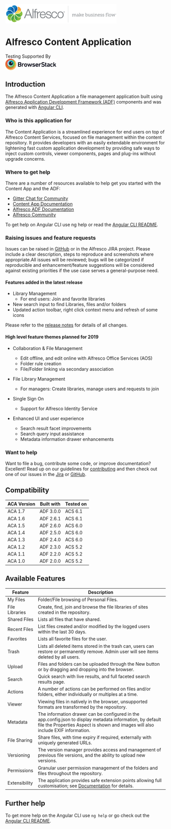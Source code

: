    <p align="left"> <img title="Alfresco" src="alfresco.png" alt="Alfresco - make business flow"></p>
   
# Alfresco Content Application

Testing Supported By<br/>
<img width="160" src="docs/images/Browserstack-logo.svg" alt="BrowserStack"/>

## Introduction

The Alfresco Content Application a file management application built using
[Alfresco Application Development Framework (ADF)](https://github.com/Alfresco/alfresco-ng2-components) components
and was generated with [Angular CLI](https://github.com/angular/angular-cli).

### Who is this application for

The Content Application is a streamlined experience for end users on top of Alfresco Content Services, focused on file management within the content repository. It provides developers with an easily extendable environment for lightening fast custom application development by providing safe ways to inject custom controls, viewer components, pages and plug-ins without upgrade concerns.

### Where to get help

There are a number of resources available to help get you started with the Content App and the ADF:

- [Gitter Chat for Community](https://gitter.im/Alfresco/content-app)
- [Content App Documentation](https://alfresco-content-app.netlify.com/)
- [Alfresco ADF Documentation](https://www.alfresco.com/abn/adf/)
- [Alfresco Community](https://community.alfresco.com/)

To get help on Angular CLI use ng help or read the [Angular CLI README](https://github.com/angular/angular-cli/blob/master/README.md).

### Raising issues and feature requests

Issues can be raised in [GitHub] or in the Alfresco JIRA project.
Please include a clear description, steps to reproduce and screenshots where appropriate.All issues will be reviewed; bugs will be categorized if reproducible and enhancement/feature suggestions will be considered against existing priorities if the use case serves a general-purpose need.

#### Features added in the latest release

- Library Management
  - For end users: Join and favorite libraries
- New search input to find Libraries, files and/or folders
- Updated action toolbar, right click context menu and refresh of some icons

Please refer to the [release notes](https://github.com/Alfresco/alfresco-content-app/releases) for details of all changes.

#### High level feature themes planned for 2019

- Collaboration & File Management
  - Edit offline, and edit online with Alfresco Office Services (AOS)
  - Folder rule creation
  - File/Folder linking via secondary association
- File Library Management
  - For managers: Create libraries, manage users and requests to join
- Single Sign On
  - Support for Alfresco Identity Service
- Enhanced UI and user experience

  - Search result facet improvements
  - Search query input assistance
  - Metadata information drawer enhancements

### Want to help

Want to file a bug, contribute some code, or improve documentation? Excellent! Read up on our guidelines for [contributing] and then check out one of our issues in the [Jira] or [GitHub].

## Compatibility

| ACA Version | Built with | Tested on |
| ----------- | ---------- | --------- |
| ACA 1.7     | ADF 3.0.0  | ACS 6.1   |
| ACA 1.6     | ADF 2.6.1  | ACS 6.1   |
| ACA 1.5     | ADF 2.6.0  | ACS 6.0   |
| ACA 1.4     | ADF 2.5.0  | ACS 6.0   |
| ACA 1.3     | ADF 2.4.0  | ACS 6.0   |
| ACA 1.2     | ADF 2.3.0  | ACS 5.2   |
| ACA 1.1     | ADF 2.2.0  | ACS 5.2   |
| ACA 1.0     | ADF 2.0.0  | ACS 5.2   |

## Available Features

| Feature        | Description                                                                                                                                                                                    |
| -------------- | ---------------------------------------------------------------------------------------------------------------------------------------------------------------------------------------------- |
| My Files       | Folder/File browsing of Personal Files.                                                                                                                                                        |
| File Libraries | Create, find, join and browse the file libraries of sites created in the repository.                                                                                                           |
| Shared Files   | Lists all files that have shared.                                                                                                                                                              |
| Recent Files   | List files created and/or modified by the logged users within the last 30 days.                                                                                                                |
| Favorites      | Lists all favorite files for the user.                                                                                                                                                         |
| Trash          | Lists all deleted items stored in the trash can, users can restore or permanently remove. Admin user will see items deleted by all users.                                                      |
| Upload         | Files and folders can be uploaded through the New button or by dragging and dropping into the browser.                                                                                         |
| Search         | Quick search with live results, and full faceted search results page.                                                                                                                          |
| Actions        | A number of actions can be performed on files and/or folders, either individually or multiples at a time.                                                                                      |
| Viewer         | Viewing files in natively in the browser, unsupported formats are transformed by the repository.                                                                                               |
| Metadata       | The information drawer can be configured in the app.config.json to display metadata information, by default file the Properties Aspect is shown and images will also include EXIF information. |
| File Sharing   | Share files, with time expiry if required, externally with uniquely generated URLs.                                                                                                            |
| Versioning     | The version manager provides access and management of previous file versions, and the ability to upload new versions.                                                                          |
| Permissions    | Granular user permission management of the folders and files throughout the repository.                                                                                                        |
| Extensibility  | The application provides safe extension points allowing full customisation; see [Documentation](https://alfresco-content-app.netlify.com/#/extending/) for details.                            |

## Further help

To get more help on the Angular CLI use `ng help` or go check out the [Angular CLI README](https://github.com/angular/angular-cli/blob/master/README.md).

[contributing]: https://github.com/Alfresco/alfresco-content-app/blob/master/CONTRIBUTING.md
[github]: https://github.com/Alfresco/alfresco-content-app/issues
[jira]: https://issues.alfresco.com/jira/projects/ACA
